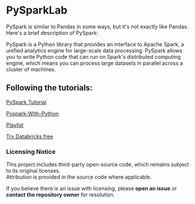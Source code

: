 # PySparkLab

PySpark is similar to Pandas in some ways, but it's not exactly like Pandas. Here's a brief description of PySpark:

PySpark is a Python library that provides an interface to Apache Spark, a unified analytics engine for large-scale data processing. PySpark allows you to write Python code that can run on Spark's distributed computing engine, which means you can process large datasets in parallel across a cluster of machines.

## Following the tutorials:

[PySpark Tutorial](https://youtu.be/_C8kWso4ne4?si=xjnYdQpt2cwoPBrs)

[Pyspark-With-Python](https://github.com/krishnaik06/Pyspark-With-Python.git)

[Playlist](https://www.youtube.com/watch?v=WyZmM6K7ubc&list=PLZoTAELRMXVNjiiawhzZ0afHcPvC8jpcg)

[Try Databricks free](https://www.databricks.com/try-databricks#account)

### Licensing Notice

This project includes third-party open-source code, which remains subject to its original licenses.  
Attribution is provided in the source code where applicable.  

If you believe there is an issue with licensing, please **open an issue** or **contact the repository owner** for resolution.
